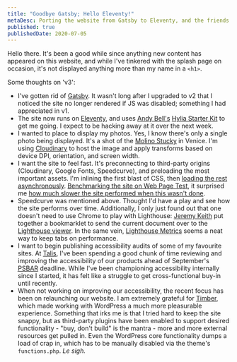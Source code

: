 ```yaml
---
title: "Goodbye Gatsby; Hello Eleventy!"
metaDesc: Porting the website from Gatsby to Eleventy, and the friends we made along the way.
published: true
publishedDate: 2020-07-05
---
```


Hello there. It's been a good while since anything new content has appeared on this website, and while I've tinkered with the splash page on occasion, it's not displayed anything more than my name in a `<h1>`.

Some thoughts on 'v3':

- I've gotten rid of [Gatsby](https://www.gatsbyjs.org). It wasn't long after I upgraded to v2 that I noticed the site no longer rendered if JS was disabled; something I had appreciated in v1.
- The site now runs on [Eleventy](https://www.11ty.dev), and uses [Andy Bell's](https://twitter.com/hankchizljaw) [Hylia Starter Kit](https://hylia.website) to get me going. I expect to be hacking away at it over the next week.
- I wanted to place to display my photos. Yes, I know there's only a single photo being displayed. It's a shot of the [Molino Stucky](https://en.wikipedia.org/wiki/Molino_Stucky) in Venice. I'm using [Cloudinary](https://cloudinary.com) to host the image and apply transforms based on device DPI, orientation, and screen width.
- I want the site to feel fast. It's preconnecting to third-party origins (Cloudinary, Google Fonts, Speedcurve), and preloading the most important assets. I'm inlining the first blast of CSS, then [loading the rest asynchronously](https://www.filamentgroup.com/lab/load-css-simpler/). [Benchmarking the site on Web Page Test](https://www.webpagetest.org/result/200703_BQ_692dc3c1922a505eb90b3a3ca14c76a0/1/details/#waterfall_view_step1), it surprised me [how much slower the site performed when this wasn't done](https://www.webpagetest.org/result/200703_23_f52e3ba3fbeae8474b248fe75200090d/1/details/#waterfall_view_step1).
- Speedcurve was mentioned above. Thought I'd have a play and see how the site performs over time. Additionally, I only just found out that one doesn't need to use Chrome to play with Lighthouse: [Jeremy Keith](https://adactio.com/journal/16523) put together a bookmarklet to send the current document over to the [Lighthouse viewer](https://googlechrome.github.io/lighthouse/viewer/). In the same vein, [Lighthouse Metrics](https://lighthouse-metrics.com) seems a neat way to keep tabs on performance.
- I want to begin publishing accessibility audits of some of my favourite sites. At [Talis](https://talis.com), I've been spending a good chunk of time reviewing and improving the accessibility of our products ahead of September's <abbr title="The Public Sector Bodies (Websites and Mobile Applications) (No. 2) Accessibility Regulations 2018">[PSBAR](http://www.legislation.gov.uk/uksi/2018/952/contents/made)</abbr> deadline. While I've been championing accessibility internally since I started, it has felt like a struggle to get cross-functional buy-in until recently.
- When not working on improving our accessibility, the recent focus has been on relaunching our website. I am extremely grateful for [Timber](http://timber.github.io), which made working with WordPress a much more pleasurable experience. Something that irks me is that I tried hard to keep the site snappy, but as third-party plugins have been enabled to support desired functionality - "buy, don't build" is the mantra - more and more external resources get pulled in. Even the WordPress core functionality dumps a load of crap in, which has to be manually disabled via the theme's `functions.php`. _Le sigh._
